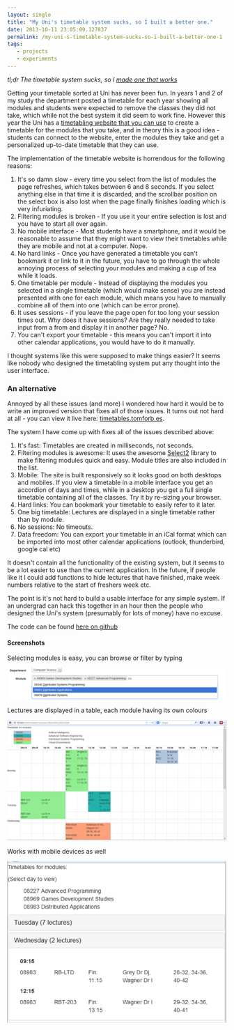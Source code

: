 ```yaml
---
layout: single
title: "My Uni's timetable system sucks, so I built a better one."
date: 2013-10-11 23:05:09.127837
permalink: /my-uni-s-timetable-system-sucks-so-i-built-a-better-one-1
tags:
   - projects
   - experiments
---
```


*tl;dr The timetable system sucks, so I [made one that works](#an-alternative)*

Getting your timetable sorted at Uni has never been fun. In years 1 and 2 of my study the department posted a timetable for each year showing all modules and students were expected to remove the classes they did not take, which while not the best system it did seem to work fine. However this year the Uni has a [timetabling website that you can use](http://sws.hull.ac.uk/default.aspx) to create a timetable for the modules that you take, and in theory this is a good idea - students can connect to the website, enter the modules they take and get a personalized up-to-date timetable that they can use.

The implementation of the timetable website is horrendous for the following reasons:

   1. It's so damn slow - every time you select from the list of modules the page refreshes, which takes between 6 and 8 seconds. If you select anything else in that time it is discarded, and the scrollbar position on the select box is also lost when the page finally finishes loading which is very infuriating.
   2. Filtering modules is broken - If you use it your entire selection is lost and you have to start all over again.
   3. No mobile interface - Most students have a smartphone, and it would be reasonable to assume that they might want to view their timetables while they are mobile and not at a computer. Nope.
   4. No hard links - Once you have generated a timetable you can't bookmark it or link to it in the future, you have to go through the whole annoying process of selecting your modules and making a cup of tea while it loads.
   5. One timetable per module - Instead of displaying the modules you selected in a single timetable (which would make sense) you are instead presented with one for each module, which means you have to manually combine all of them into one (which can be error prone).
   6. It uses sessions - if you leave the page open for too long your session times out. Why does it have sessions? Are they really needed to take input from a from and display it in another page? No.
   7. You can't export your timetable - this means you can't import it into other calendar applications, you would have to do it manually.

I thought systems like this were supposed to make things easier? It seems like nobody who designed the timetabling system put any thought into the user interface.

### An alternative
Annoyed by all these issues (and more) I wondered how hard it would be to write an improved version that fixes all of those issues. It turns out not hard at all - you can view it live here: [timetables.tomforb.es](http://timetables.tomforb.es/).

The system I have come up with fixes all of the issues described above:

   1. It's fast: Timetables are created in milliseconds, not seconds.
   2. Filtering modules is awesome: It uses the awesome [Select2](http://ivaynberg.github.io/select2/) library to make filtering modules quick and easy. Module titles are also included in the list.
   3. Mobile: The site is built responsively so it looks good on both desktops and mobiles. If you view a timetable in a mobile interface you get an accordion of days and times, while in a desktop you get a full single timetable containing all of the classes. Try it by re-sizing your browser.
   4. Hard links: You can bookmark your timetable to easily refer to it later.
   5. One big timetable: Lectures are displayed in a single timetable rather than by module.
   6. No sessions: No timeouts.
   7. Data freedom: You can export your timetable in an iCal format which can be imported into most other calendar applications (outlook, thunderbird, google cal etc)

It doesn't contain all the functionality of the existing system, but it seems to be a lot easier to use than the current application. In the future, if people like it I could add functions to hide lectures that have finished, make week numbers relative to the start of freshers week etc.

The point is it's not hard to build a usable interface for any simple system. If an undergrad can hack this together in an hour then the people who designed the Uni's system (presumably for lots of money) have no excuse.

The code can be found [here on github](https://github.com/orf/uni_timetables)

#### Screenshots
Selecting modules is easy, you can browse or filter by typing

![](./select2_I52URROQ.png)

Lectures are displayed in a table, each module having its own colours

![](./new1_V2PBAXDX.png)

Works with mobile devices as well

![](./mobile1_DLSM4H7P.png)


    